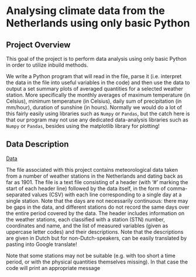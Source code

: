 # Analysing climate data from the Netherlands using only basic Python

## Project Overview 

This goal of the project is to perform data analysis using only basic Python in order to utilize inbuild methods.

We write a Python program that will read in the file, parse it (i.e. interpret the data in the file into useful variables in the code) and then use the data to output a set summary plots of averaged quantities for a selected weather station. More specifically the monthly averages of maximum temperature (in Celsius), minimum temperature (in Celsius), daily sum of precipitation (in mm/hour), duration of sunshine (in hours). Normally we would do a lot of this fairly easily using libraries such as `Numpy` or `Pandas`, but the catch here is that our program may not use any dedicated data-analysis libraries such as `Numpy` or `Pandas`, besides using the matplotlib library for plotting!

## Data Description

[Data](https://drive.google.com/file/d/1v4jgewMpPDP6uyrhcGw9U3Qw7XA8Xi83/view?usp=sharing)

The file associated with this project contains meteorological data taken from a number of weather stations in the Netherlands and dating back as far as 1901. The file is a text file consisting of a header (with ‘#’ marking the start of each header line) followed by the data itself, in the form of comma-separated values (CSV) with each line corresponding to a single day at a single station. Note that the days are not necessarily continuous: there may be gaps in the data, and different stations do not record the same days over the entire period covered by the data. The header includes information on the weather stations, each classified with a station (STN) number, coordinates and name, and the list of measured variables (given as uppercase letter codes) and their descriptions. Note that the descriptions are given in Dutch but for non-Dutch-speakers, can be easily translated by pasting into Google translate!

Note that some stations may not be suitable (e.g. with too short a time period, or with the physical quantities themselves missing). In that case the code will print an appropriate message
